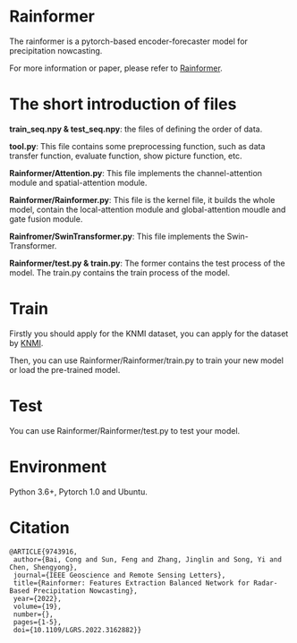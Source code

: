 # Rainformer
The rainformer is a pytorch-based encoder-forecaster model for precipitation nowcasting.

For more information or paper, please refer to [Rainformer](https://ieeexplore.ieee.org/abstract/document/9743916).

# The short introduction of files
**train_seq.npy & test_seq.npy**: the files of defining the order of data.

**tool.py**: This file contains some preprocessing function, such as data transfer function, evaluate function, show picture function, etc.

**Rainformer/Attention.py**: This file implements the channel-attention module and spatial-attention module.

**Rainformer/Rainformer.py**: This file is the kernel file, it builds the whole model, contain the local-attention module and global-attention moudle and gate fusion module.

**Rainfromer/SwinTransformer.py**: This file implements the Swin-Transformer.

**Rainformer/test.py & train.py**: The former contains the test process of the model. The train.py contains the train process of the model.

# Train
Firstly you should apply for the KNMI dataset, you can apply for the dataset by [KNMI](https://github.com/HansBambel/SmaAt-UNet).

Then, you can use Rainformer/Rainformer/train.py to train your new model or load the pre-trained model.

# Test
You can use Rainformer/Rainformer/test.py to test your model.

# Environment
Python 3.6+, Pytorch 1.0 and Ubuntu.

# Citation
 ```
@ARTICLE{9743916,
  author={Bai, Cong and Sun, Feng and Zhang, Jinglin and Song, Yi and Chen, Shengyong},
  journal={IEEE Geoscience and Remote Sensing Letters}, 
  title={Rainformer: Features Extraction Balanced Network for Radar-Based Precipitation Nowcasting}, 
  year={2022},
  volume={19},
  number={},
  pages={1-5},
  doi={10.1109/LGRS.2022.3162882}}
  ```
